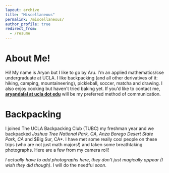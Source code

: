 ```yaml
---
layout: archive
title: "Miscellaneous"
permalink: /miscellaneous/
author_profile: true
redirect_from:
  - /resume
---
```


About Me!
======
Hi! My name is Aryan but I like to go by Aru. I'm an applied mathematics/cse undergraduate at UCLA. I like backpacking (and all other derivatives of it: hiking, camping, mountaineering), pickleball, soccer, matcha and drawing. I also enjoy cooking but haven't tried baking yet. If you'd like to contact me, **[aryandalal at ucla dot edu](aryandalal@ucla.edu)** will be my preferred method of communication. 

Backpacking
======
I joined The UCLA Backpacking Club (TUBC) my freshman year and we backpacked *Joshua Tree National Park, CA*, *Anza Borego Desert State Park, CA* and $Big Sur, CA*. I have met some really cool people on these trips (who are not just math majors!) and taken some breathtaking photographs. Here are a few from my camera roll!

*I actually have to add photographs here, they don't just magically appear (I wish they did though)*. I will do the needful *soon*. 
